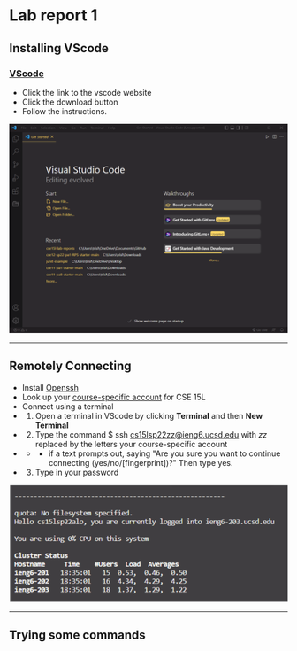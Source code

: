 # Lab report 1

## Installing VScode

### [VScode](https://code.visualstudio.com/)

- Click the link to the vscode website
- Click the download button
- Follow the instructions.

![vscode main menu](vscode.png)

---

## Remotely Connecting

- Install [Openssh](https://docs.microsoft.com/en-us/windows-server/administration/openssh/openssh_install_firstuse)
- Look up your [course-specific account](https://sdacs.ucsd.edu/~icc/index.php) for CSE 15L
- Connect using a terminal
- 1. Open a terminal in VScode by clicking **Terminal** and then **New Terminal**
- 2. Type the command $ ssh cs15lsp22zz@ieng6.ucsd.edu with _zz_ replaced by the letters your course-specific account
- - - if a text prompts out, saying "Are you sure you want to continue connecting (yes/no/[fingerprint])?" Then type yes.
- 3. Type in your password

![Connected Successfully](remote_connect.png)

---

## Trying some commands
